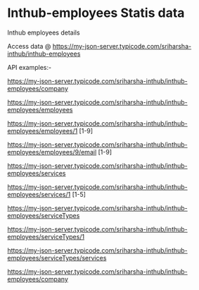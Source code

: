 # Inthub-employees Statis data
Inthub employees details

Access data @  https://my-json-server.typicode.com/sriharsha-inthub/inthub-employees

API examples:-

https://my-json-server.typicode.com/sriharsha-inthub/inthub-employees/company


https://my-json-server.typicode.com/sriharsha-inthub/inthub-employees/employees

https://my-json-server.typicode.com/sriharsha-inthub/inthub-employees/employees/1 [1-9]

https://my-json-server.typicode.com/sriharsha-inthub/inthub-employees/employees/9/email [1-9]


https://my-json-server.typicode.com/sriharsha-inthub/inthub-employees/services

https://my-json-server.typicode.com/sriharsha-inthub/inthub-employees/services/1 [1-5]


https://my-json-server.typicode.com/sriharsha-inthub/inthub-employees/serviceTypes

https://my-json-server.typicode.com/sriharsha-inthub/inthub-employees/serviceTypes/1


https://my-json-server.typicode.com/sriharsha-inthub/inthub-employees/serviceTypes/services

https://my-json-server.typicode.com/sriharsha-inthub/inthub-employees/company
